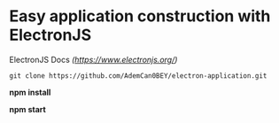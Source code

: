 # Easy application construction with ElectronJS

ElectronJS Docs _(https://www.electronjs.org/)_

```
git clone https://github.com/AdemCan0BEY/electron-application.git
```
**npm install**

**npm start**

